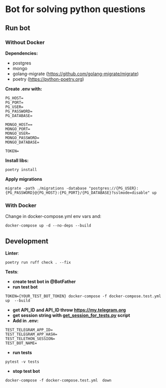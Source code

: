 # Bot for solving python questions

## Run bot

### Without Docker
**Dependencies:**

- postgres
- mongo
- golang-migrate (https://github.com/golang-migrate/migrate)
- poetry (https://python-poetry.org)

**Create .env with:**
```
PG_HOST=
PG_PORT=
PG_USER=
PG_PASSWORD=
PG_DATABASE=

MONGO_HOST==
MONGO_PORT=
MONGO_USER=
MONGO_PASSWORD=
MONGO_DATABASE=

TOKEN=
```

**Install libs:**
```
poetry install
```

**Apply migrations**
```
migrate -path ./migrations -database "postgres://{PG_USER}:{PG_PASSWORD}@{PG_HOST}:{PG_PORT}/{PG_DATABASE}?sslmode=disable" up
```

### With Docker

Change in docker-compose.yml env vars and:
```
docker-compose up -d --no-deps --build
```



## Development

**Linter**:
```
poetry run ruff check . --fix
```

**Tests**:
- **create test bot in @BotFather**
- **run test bot**
```
TOKEN={YOUR_TEST_BOT_TOKEN} docker-compose -f docker-compose.test.yml  up  --build
```
- **get API_ID and API_ID throw https://my.telegram.org**
- **get session string with [get_session_for_tests.py](tools%2Fget_session_for_tests.py) script**
- **Add in .env:**
```
TEST_TELEGRAM_APP_ID=
TEST_TELEGRAM_APP_HASH=
TEST_TELETHON_SESSION=
TEST_BOT_NAME=
```
- **run tests**
```
pytest -v tests
```
- **stop test bot**
```
docker-compose -f docker-compose.test.yml  down 
```
